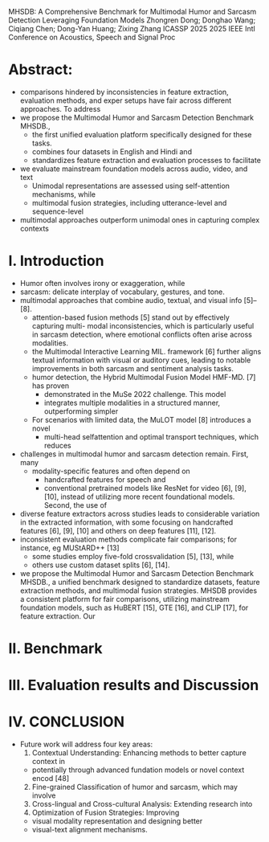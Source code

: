 MHSDB: A Comprehensive Benchmark for Multimodal Humor and Sarcasm Detection
  Leveraging Foundation Models
Zhongren Dong; Donghao Wang; Ciqiang Chen; Dong-Yan Huang; Zixing Zhang
ICASSP 2025 2025 IEEE Intl Conference on Acoustics, Speech and Signal Proc

# Abstract:

* comparisons hindered by inconsistencies in feature extraction, evaluation
  methods, and exper setups have fair across different approaches. To address
* we propose the Multimodal Humor and Sarcasm Detection Benchmark 
MHSDB., 
  * the first unified evaluation platform specifically designed for these tasks.
  * combines four datasets in English and Hindi and 
  * standardizes feature extraction and evaluation processes to facilitate
* we evaluate mainstream foundation models across audio, video, and text
  * Unimodal representations are assessed using self-attention mechanisms, while
  * multimodal fusion strategies, including utterance-level and sequence-level
* multimodal approaches outperform unimodal ones in capturing complex contexts

# I.  Introduction

* Humor often involves irony or exaggeration, while 
* sarcasm: delicate interplay of vocabulary, gestures, and tone. 
* multimodal approaches that combine audio, textual, and visual info [5]–[8].
  * attention-based fusion methods [5] stand out by effectively capturing multi-
    modal inconsistencies, which is particularly useful in sarcasm detection,
    where emotional conflicts often arise across modalities.
  * the Multimodal Interactive Learning 
MIL. framework [6] further aligns textual
    information with visual or auditory cues, leading to notable improvements in
    both sarcasm and sentiment analysis tasks.
  * humor detection, the Hybrid Multimodal Fusion Model 
HMF-MD. [7] has proven
    * demonstrated in the MuSe 2022 challenge. This model 
    * integrates multiple modalities in a structured manner, outperforming simpler
  * For scenarios with limited data, the MuLOT model [8] introduces a novel
    * multi-head selfattention and optimal transport techniques, which reduces
* challenges in multimodal humor and sarcasm detection remain. First, many
  * modality-specific features and often depend on 
    * handcrafted features for speech and 
    * conventional pretrained models like ResNet for video [6], [9], [10],
      instead of utilizing more recent foundational models. Second, the use of
* diverse feature extractors across studies leads to considerable variation in
  the extracted information, with some focusing on handcrafted features [6],
  [9], [10] and others on deep features [11], [12].
* inconsistent evaluation methods complicate fair comparisons; for instance,
  eg MUStARD++ [13]
  * some studies employ five-fold crossvalidation [5], [13], while 
  * others use custom dataset splits [6], [14].
* we propose the Multimodal Humor and Sarcasm Detection Benchmark 
MHSDB., a
  unified benchmark designed to standardize datasets, feature extraction
  methods, and multimodal fusion strategies. MHSDB provides a consistent
  platform for fair comparisons, utilizing mainstream foundation models, such
  as HuBERT [15], GTE [16], and CLIP [17], for feature extraction. Our 

# II.  Benchmark

# III.  Evaluation results and Discussion

# IV.  CONCLUSION

* Future work will address four key areas: 
  1. Contextual Understanding: Enhancing methods to better capture context in
    * potentially through advanced fundation models or novel context encod [48] 
  2. Fine-grained Classification of humor and sarcasm, which may involve
  3. Cross-lingual and Cross-cultural Analysis: Extending research into
  4. Optimization of Fusion Strategies: Improving 
    * visual modality representation and designing better 
    * visual-text alignment mechanisms.
